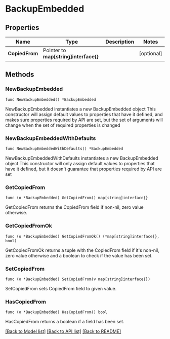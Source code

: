 # BackupEmbedded

## Properties

Name | Type | Description | Notes
------------ | ------------- | ------------- | -------------
**CopiedFrom** | Pointer to **map[string]interface{}** |  | [optional] 

## Methods

### NewBackupEmbedded

`func NewBackupEmbedded() *BackupEmbedded`

NewBackupEmbedded instantiates a new BackupEmbedded object
This constructor will assign default values to properties that have it defined,
and makes sure properties required by API are set, but the set of arguments
will change when the set of required properties is changed

### NewBackupEmbeddedWithDefaults

`func NewBackupEmbeddedWithDefaults() *BackupEmbedded`

NewBackupEmbeddedWithDefaults instantiates a new BackupEmbedded object
This constructor will only assign default values to properties that have it defined,
but it doesn't guarantee that properties required by API are set

### GetCopiedFrom

`func (o *BackupEmbedded) GetCopiedFrom() map[string]interface{}`

GetCopiedFrom returns the CopiedFrom field if non-nil, zero value otherwise.

### GetCopiedFromOk

`func (o *BackupEmbedded) GetCopiedFromOk() (*map[string]interface{}, bool)`

GetCopiedFromOk returns a tuple with the CopiedFrom field if it's non-nil, zero value otherwise
and a boolean to check if the value has been set.

### SetCopiedFrom

`func (o *BackupEmbedded) SetCopiedFrom(v map[string]interface{})`

SetCopiedFrom sets CopiedFrom field to given value.

### HasCopiedFrom

`func (o *BackupEmbedded) HasCopiedFrom() bool`

HasCopiedFrom returns a boolean if a field has been set.


[[Back to Model list]](../README.md#documentation-for-models) [[Back to API list]](../README.md#documentation-for-api-endpoints) [[Back to README]](../README.md)


